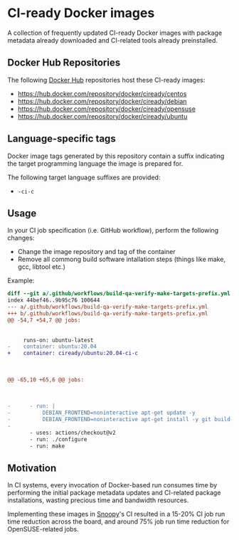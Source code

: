 # CI-ready Docker images

A collection of frequently updated CI-ready Docker images with package metadata already downloaded and
CI-related tools already preinstalled.



## Docker Hub Repositories

The following [Docker Hub](https://hub.docker.com/) repositories host these CI-ready images:
- https://hub.docker.com/repository/docker/ciready/centos
- https://hub.docker.com/repository/docker/ciready/debian
- https://hub.docker.com/repository/docker/ciready/opensuse
- https://hub.docker.com/repository/docker/ciready/ubuntu



## Language-specific tags

Docker image tags generated by this repository contain a suffix indicating
the target programming language the image is prepared for.

The following target language suffixes are provided:
- `-ci-c`



## Usage

In your CI job specification (i.e. GitHub workflow), perform the following changes:
- Change the image repository and tag of the container
- Remove all commong build software intallation steps (things like make, gcc, libtool etc.)

Example:
```diff
diff --git a/.github/workflows/build-qa-verify-make-targets-prefix.yml b/.github/workflows/build-qa-verify-make-targets-prefix.yml
index 44bef46..9b95c76 100644
--- a/.github/workflows/build-qa-verify-make-targets-prefix.yml
+++ b/.github/workflows/build-qa-verify-make-targets-prefix.yml
@@ -54,7 +54,7 @@ jobs:
 
 
     runs-on: ubuntu-latest
-    container: ubuntu:20.04
+    container: ciready/ubuntu:20.04-ci-c
 
 
 
@@ -65,10 +65,6 @@ jobs:
 
 
 
-      - run: |
-          DEBIAN_FRONTEND=noninteractive apt-get update -y
-          DEBIAN_FRONTEND=noninteractive apt-get install -y git build-essential [...]
-
       - uses: actions/checkout@v2
       - run: ./configure
       - run: make
```



## Motivation

In CI systems, every invocation of Docker-based run consumes time by performing
the initial package metadata updates and CI-related package installations,
wasting precious time and bandwidth resources.

Implementing these images in [Snoopy](https://github.com/a2o/snoopy/)'s CI
resulted in a 15-20% CI job run time reduction across the board, and around
75% job run time reduction for OpenSUSE-related jobs.

